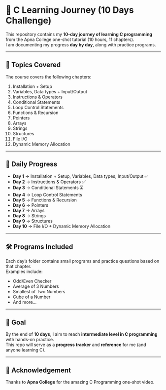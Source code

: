 # 🚀 C Learning Journey (10 Days Challenge)

This repository contains my **10-day journey of learning C programming** from the Apna College one-shot tutorial (10 hours, 11 chapters).  
I am documenting my progress **day by day**, along with practice programs.

---

## 📌 Topics Covered
The course covers the following chapters:

1. Installation + Setup  
2. Variables, Data types + Input/Output  
3. Instructions & Operators  
4. Conditional Statements  
5. Loop Control Statements  
6. Functions & Recursion  
7. Pointers  
8. Arrays  
9. Strings  
10. Structures  
11. File I/O  
12. Dynamic Memory Allocation  

---

## 📅 Daily Progress

- **Day 1** → Installation + Setup, Variables, Data types, Input/Output ✅  
- **Day 2** → Instructions & Operators ✅  
- **Day 3** → Conditional Statements ⏳  
- **Day 4** → Loop Control Statements  
- **Day 5** → Functions & Recursion  
- **Day 6** → Pointers  
- **Day 7** → Arrays  
- **Day 8** → Strings  
- **Day 9** → Structures  
- **Day 10** → File I/O + Dynamic Memory Allocation  

---

## 🛠 Programs Included
Each day’s folder contains small programs and practice questions based on that chapter.  
Examples include:  
- Odd/Even Checker  
- Average of 3 Numbers  
- Smallest of Two Numbers  
- Cube of a Number  
- And more…  

---

## 🎯 Goal
By the end of **10 days**, I aim to reach **intermediate level in C programming** with hands-on practice.  
This repo will serve as a **progress tracker** and **reference** for me (and anyone learning C).  

---

## 🙌 Acknowledgement
Thanks to **Apna College** for the amazing C Programming one-shot video.  
